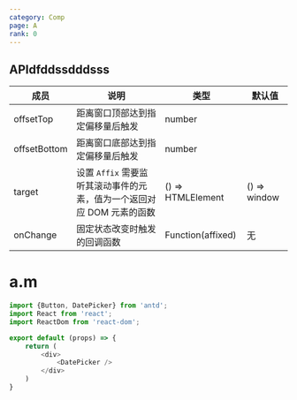 ```yaml
---
category: Comp
page: A
rank: 0
---
```


## APIdfddssdddsss

| 成员        | 说明           | 类型               | 默认值       |
|-------------|----------------|--------------------|--------------|
| offsetTop    | 距离窗口顶部达到指定偏移量后触发   | number |         |
| offsetBottom | 距离窗口底部达到指定偏移量后触发   | number |         |
| target | 设置 `Affix` 需要监听其滚动事件的元素，值为一个返回对应 DOM 元素的函数 | () => HTMLElement | () => window |
| onChange | 固定状态改变时触发的回调函数   | Function(affixed) | 无        |

# a.m

````js
import {Button, DatePicker} from 'antd';
import React from 'react';
import ReactDom from 'react-dom';

export default (props) => {
    return (
        <div>
            <DatePicker />
        </div>
    )
}

````